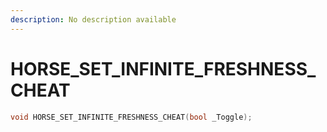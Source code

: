 ```yaml
---
description: No description available 
---
```


# HORSE_SET_INFINITE_FRESHNESS_CHEAT

```cpp
void HORSE_SET_INFINITE_FRESHNESS_CHEAT(bool _Toggle);
```